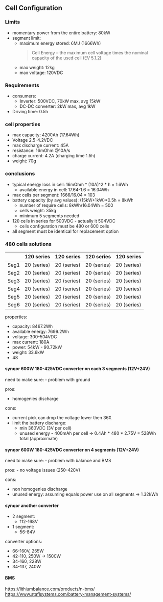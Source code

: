 ## Cell Configuration 

### Limits 
- momentary power from the entire battery: 80kW
- segment limit:
    - maximum energy stored: 6MJ (1666Wh)
        > Cell Energy – the maximum cell voltage times the nominal capacity of the used cell (EV 5.1.2)
    - max weight: 12kg
    - max voltage: 120VDC


### Requirements
- consumers:
    - Inverter: 500VDC, 70kW max, avg 15kW
    - DC-DC converter: 2kW max, avg 1kW
- Driving time: 0.5h

### cell properties
- max capacity: 4200Ah (17.64Wh)
- Voltage 2.5-4.2VDC
- max discharge current: 45A
- resistance: 16mOhm @10A/s
- charge current: 4.2A (charging time 1.5h)
- weight: 70g

### conclusions
- typical energy loss in cell: 16mOhm * (10A)^2 * h = 1.6Wh
    - available energy in cell: 17.64-1.6 = 16.04Wh
- max cells per segment: 1666/16.04 = 103
- battery capacity (by avg values): (15kW+1kW)*0.5h = 8kWh
    - number of require cells: 8kWh/16.04Wh = 500 
    - cells weight: 35kg
    - minimum 5 segments needed
- 120 cells in series for 500VDC - actually it 504VDC 
    - cells configuration must be 480 or 600 cells
- all segment must be identical for replacement option


### 480 cells solutions
|      | 120 series  | 120 series  | 120 series  | 120 series  |
| ---- | :---------: | :---------: | :---------: | :---------: |
| Seg1 | 20 (series) | 20 (series) | 20 (series) | 20 (series) |
| Seg2 | 20 (series) | 20 (series) | 20 (series) | 20 (series) |
| Seg3 | 20 (series) | 20 (series) | 20 (series) | 20 (series) |
| Seg4 | 20 (series) | 20 (series) | 20 (series) | 20 (series) |
| Seg5 | 20 (series) | 20 (series) | 20 (series) | 20 (series) |
| Seg6 | 20 (series) | 20 (series) | 20 (series) | 20 (series) |

properties:
- capacity: 8467.2Wh
- available energy: 7699.2Wh
- voltage: 300-504VDC
- max current: 180A
- power: 54kW - 90.72kW 
- weight: 33.6kW
- 48

#### synqor 600W 180-425VDC converter on each 3 segments (12V+24V)
need to make sure:
    - problem with ground 

pros:
- homogenies discharge

cons:
- current pick can drop the voltage lower then 360.
- limit the battery discharge:
    - min 360VDC (3V per cell)
    - unused energy - 400mAh per cell -> 0.4Ah * 480 * 2.75V = 528Wh total (approximate)

#### synqor 600W 180-425VDC converter on 4 segments (12V+24V)
need to make sure:
    - problem with balance and BMS

pros:
    - no voltage issues (250-420V)

cons:
- non homogenies discharge
- unused energy: assuming equals power use on all segments -> 1.32kWh

#### synqor another converter
- 2 segment:
    - 112-168V
- 1 segment:
    - 56-84V

converter options:
- 66-160V, 255W
- 42-110, 250W -> 1500W
- 34-160, 228W
- 34-137, 240W


#### BMS
https://lithiumbalance.com/products/n-bms/
https://www.staflsystems.com/battery-management-systems/